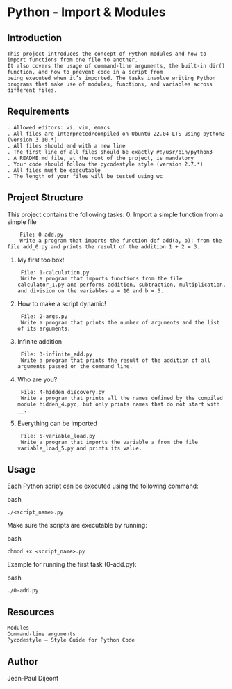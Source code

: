 # Python - Import & Modules
## Introduction

	This project introduces the concept of Python modules and how to import functions from one file to another.
	It also covers the usage of command-line arguments, the built-in dir() function, and how to prevent code in a script from
	being executed when it’s imported. The tasks involve writing Python programs that make use of modules, functions, and variables across different files.

## Requirements

	. Allowed editors: vi, vim, emacs
	. All files are interpreted/compiled on Ubuntu 22.04 LTS using python3 (version 3.10.*)
	. All files should end with a new line
	. The first line of all files should be exactly #!/usr/bin/python3
	. A README.md file, at the root of the project, is mandatory
	. Your code should follow the pycodestyle style (version 2.7.*)
	. All files must be executable
	. The length of your files will be tested using wc

## Project Structure

This project contains the following tasks:
0. Import a simple function from a simple file

		File: 0-add.py
		Write a program that imports the function def add(a, b): from the file add_0.py and prints the result of the addition 1 + 2 = 3.

1. My first toolbox!

		File: 1-calculation.py
		Write a program that imports functions from the file calculator_1.py and performs addition, subtraction, multiplication, and division on the variables a = 10 and b = 5.

2. How to make a script dynamic!

		File: 2-args.py
		Write a program that prints the number of arguments and the list of its arguments.

3. Infinite addition

		File: 3-infinite_add.py
		Write a program that prints the result of the addition of all arguments passed on the command line.

4. Who are you?

		File: 4-hidden_discovery.py
		Write a program that prints all the names defined by the compiled module hidden_4.pyc, but only prints names that do not start with __.

5. Everything can be imported

		File: 5-variable_load.py
		Write a program that imports the variable a from the file variable_load_5.py and prints its value.

## Usage

Each Python script can be executed using the following command:

bash

	./<script_name>.py

Make sure the scripts are executable by running:

bash

	chmod +x <script_name>.py

Example for running the first task (0-add.py):

bash

	./0-add.py

## Resources

    Modules
    Command-line arguments
    Pycodestyle – Style Guide for Python Code

## Author

Jean-Paul Dijeont

